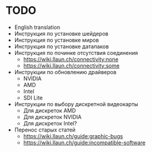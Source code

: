 # TODO
* English translation
* Инструкция по установке шейдеров
* Инструкция по установке миров
* Инструкция по установке датапаков
* Инструкция по починке отсутствия соединения
    * https://wiki.llaun.ch/connectivity:none
    * https://wiki.llaun.ch/connectivity:some
* Инструкции по обновлению драйверов
    * NVIDIA
    * AMD
    * Intel
    * SDI Lite
* Инструкции по выбору дискретной видеокарты
    * Для дискреток AMD
    * Для дискреток NVIDIA
    * Для дискреток Intel?
* Перенос старых статей
    * https://wiki.llaun.ch/guide:graphic-bugs
    * https://wiki.llaun.ch/guide:incompatible-software
    